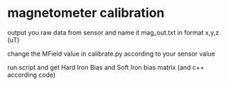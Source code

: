 # magnetometer calibration

output you raw data from sensor and name it mag_out.txt in format x,y,z (uT)

change the MField value in calibrate.py according to your sensor value

run script and get Hard Iron Bias and Soft Iron bias matrix (and c++ according code)


